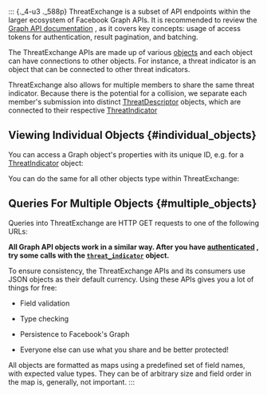 ::: {._4-u3 ._588p}
ThreatExchange is a subset of API endpoints within the larger ecosystem
of Facebook Graph APIs. It is recommended to review the [Graph API
documentation](/docs/graph-api) , as it covers key concepts: usage of
access tokens for authentication, result pagination, and batching.

The ThreatExchange APIs are made up of various
[objects](/docs/threat-exchange/reference/apis) and each object can have
connections to other objects. For instance, a threat indicator is an
object that can be connected to other threat indicators.

ThreatExchange also allows for multiple members to share the same threat
indicator. Because there is the potential for a collision, we separate
each member\'s submission into distinct
[ThreatDescriptor](/docs/threat-exchange/reference/apis/threat-descriptor)
objects, which are connected to their respective
[ThreatIndicator](/docs/threat-exchange/reference/apis/threat-indicator)

## Viewing Individual Objects {#individual_objects}

You can access a Graph object's properties with its unique ID, e.g. for
a
[ThreatIndicator](/docs/threat-exchange/reference/apis/threat-indicator)
object:

You can do the same for all other objects type within ThreatExchange:

## Queries For Multiple Objects {#multiple_objects}

Queries into ThreatExchange are HTTP GET requests to one of the
following URLs:

**All Graph API objects work in a similar way. After you have
[authenticated](/docs/threat-exchange/getting-started) , try some calls
with the
[` threat_indicator `](/docs/threat-exchange/reference/apis/threat-indicator)
object.**

To ensure consistency, the ThreatExchange APIs and its consumers use
JSON objects as their default currency. Using these APIs gives you a lot
of things for free:

-   Field validation

-   Type checking

-   Persistence to Facebook\'s Graph

-   Everyone else can use what you share and be better protected!

All objects are formatted as maps using a predefined set of field names,
with expected value types. They can be of arbitrary size and field order
in the map is, generally, not important.
:::
